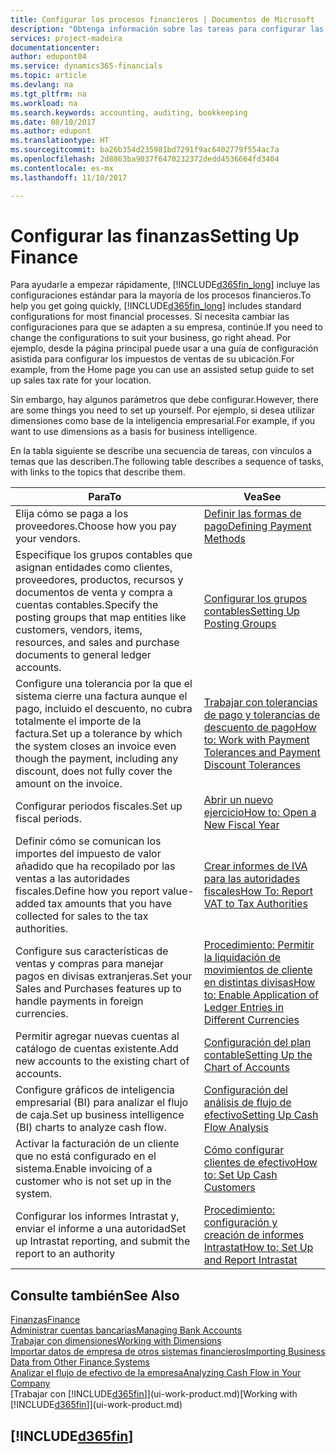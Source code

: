 ```yaml
---
title: Configurar los procesos financieros | Documentos de Microsoft
description: "Obtenga información sobre las tareas para configurar las finanzas en su empresa para adaptarse a todas sus necesidades de contabilidad o auditoría."
services: project-madeira
documentationcenter: 
author: edupont04
ms.service: dynamics365-financials
ms.topic: article
ms.devlang: na
ms.tgt_pltfrm: na
ms.workload: na
ms.search.keywords: accounting, auditing, bookkeeping
ms.date: 08/10/2017
ms.author: edupont
ms.translationtype: HT
ms.sourcegitcommit: ba26b354d235981bd7291f9ac6402779f554ac7a
ms.openlocfilehash: 2d8863ba9037f6470232372dedd4536664fd3404
ms.contentlocale: es-mx
ms.lasthandoff: 11/10/2017

---
```

# <a name="setting-up-finance"></a><span data-ttu-id="58e73-103">Configurar las finanzas</span><span class="sxs-lookup"><span data-stu-id="58e73-103">Setting Up Finance</span></span>
<span data-ttu-id="58e73-104">Para ayudarle a empezar rápidamente, [!INCLUDE[d365fin_long](includes/d365fin_long_md.md)] incluye las configuraciones estándar para la mayoría de los procesos financieros.</span><span class="sxs-lookup"><span data-stu-id="58e73-104">To help you get going quickly, [!INCLUDE[d365fin_long](includes/d365fin_long_md.md)] includes standard configurations for most financial processes.</span></span> <span data-ttu-id="58e73-105">Si necesita cambiar las configuraciones para que se adapten a su empresa, continúe.</span><span class="sxs-lookup"><span data-stu-id="58e73-105">If you need to change the configurations to suit your business, go right ahead.</span></span> <span data-ttu-id="58e73-106">Por ejemplo, desde la página principal puede usar a una guía de configuración asistida para configurar los impuestos de ventas de su ubicación.</span><span class="sxs-lookup"><span data-stu-id="58e73-106">For example, from the Home page you can use an assisted setup guide to set up sales tax rate for your location.</span></span>  

<span data-ttu-id="58e73-107">Sin embargo, hay algunos parámetros que debe configurar.</span><span class="sxs-lookup"><span data-stu-id="58e73-107">However, there are some things you need to set up yourself.</span></span> <span data-ttu-id="58e73-108">Por ejemplo, si desea utilizar dimensiones como base de la inteligencia empresarial.</span><span class="sxs-lookup"><span data-stu-id="58e73-108">For example, if you want to use dimensions as a basis for business intelligence.</span></span>  

<span data-ttu-id="58e73-109">En la tabla siguiente se describe una secuencia de tareas, con vínculos a temas que las describen.</span><span class="sxs-lookup"><span data-stu-id="58e73-109">The following table describes a sequence of tasks, with links to the topics that describe them.</span></span>

| <span data-ttu-id="58e73-110">Para</span><span class="sxs-lookup"><span data-stu-id="58e73-110">To</span></span> | <span data-ttu-id="58e73-111">Vea</span><span class="sxs-lookup"><span data-stu-id="58e73-111">See</span></span> |
| --- | --- |
| <span data-ttu-id="58e73-112">Elija cómo se paga a los proveedores.</span><span class="sxs-lookup"><span data-stu-id="58e73-112">Choose how you pay your vendors.</span></span> |[<span data-ttu-id="58e73-113">Definir las formas de pago</span><span class="sxs-lookup"><span data-stu-id="58e73-113">Defining Payment Methods</span></span>](finance-payment-methods.md) |
| <span data-ttu-id="58e73-114">Especifique los grupos contables que asignan entidades como clientes, proveedores, productos, recursos y documentos de venta y compra a cuentas contables.</span><span class="sxs-lookup"><span data-stu-id="58e73-114">Specify the posting groups that map entities like customers, vendors, items, resources, and sales and purchase documents to general ledger accounts.</span></span> |[<span data-ttu-id="58e73-115">Configurar los grupos contables</span><span class="sxs-lookup"><span data-stu-id="58e73-115">Setting Up Posting Groups</span></span>](finance-posting-groups.md)|
|<span data-ttu-id="58e73-116">Configure una tolerancia por la que el sistema cierre una factura aunque el pago, incluido el descuento, no cubra totalmente el importe de la factura.</span><span class="sxs-lookup"><span data-stu-id="58e73-116">Set up a tolerance by which the system closes an invoice even though the payment, including any discount, does not fully cover the amount on the invoice.</span></span>|[<span data-ttu-id="58e73-117">Trabajar con tolerancias de pago y tolerancias de descuento de pago</span><span class="sxs-lookup"><span data-stu-id="58e73-117">How to: Work with Payment Tolerances and Payment Discount Tolerances</span></span>](finance-payment-tolerance-and-payment-discount-tolerance.md)|
| <span data-ttu-id="58e73-118">Configurar periodos fiscales.</span><span class="sxs-lookup"><span data-stu-id="58e73-118">Set up fiscal periods.</span></span> |[<span data-ttu-id="58e73-119">Abrir un nuevo ejercicio</span><span class="sxs-lookup"><span data-stu-id="58e73-119">How to: Open a New Fiscal Year</span></span>](finance-how-open-new-fiscal-year.md) |
| <span data-ttu-id="58e73-120">Definir cómo se comunican los importes del impuesto de valor añadido que ha recopilado por las ventas a las autoridades fiscales.</span><span class="sxs-lookup"><span data-stu-id="58e73-120">Define how you report value-added tax amounts that you have collected for sales to the tax authorities.</span></span> |[<span data-ttu-id="58e73-121">Crear informes de IVA para las autoridades fiscales</span><span class="sxs-lookup"><span data-stu-id="58e73-121">How To: Report VAT to Tax Authorities</span></span>](finance-how-report-vat.md)|
| <span data-ttu-id="58e73-122">Configure sus características de ventas y compras para manejar pagos en divisas extranjeras.</span><span class="sxs-lookup"><span data-stu-id="58e73-122">Set your Sales and Purchases features up to handle payments in foreign currencies.</span></span>|[<span data-ttu-id="58e73-123">Procedimiento: Permitir la liquidación de movimientos de cliente en distintas divisas</span><span class="sxs-lookup"><span data-stu-id="58e73-123">How to: Enable Application of Ledger Entries in Different Currencies</span></span>](finance-how-enable-application-ledger-entries-different-currencies.md)
| <span data-ttu-id="58e73-124">Permitir agregar nuevas cuentas al catálogo de cuentas existente.</span><span class="sxs-lookup"><span data-stu-id="58e73-124">Add new accounts to the existing chart of accounts.</span></span> |[<span data-ttu-id="58e73-125">Configuración del plan contable</span><span class="sxs-lookup"><span data-stu-id="58e73-125">Setting Up the Chart of Accounts</span></span>](finance-setup-chart-accounts.md) |
| <span data-ttu-id="58e73-126">Configure gráficos de inteligencia empresarial (BI) para analizar el flujo de caja.</span><span class="sxs-lookup"><span data-stu-id="58e73-126">Set up business intelligence (BI) charts to analyze cash flow.</span></span> |[<span data-ttu-id="58e73-127">Configuración del análisis de flujo de efectivo</span><span class="sxs-lookup"><span data-stu-id="58e73-127">Setting Up Cash Flow Analysis</span></span>](finance-setup-cash-flow-analyses.md) |
|<span data-ttu-id="58e73-128">Activar la facturación de un cliente que no está configurado en el sistema.</span><span class="sxs-lookup"><span data-stu-id="58e73-128">Enable invoicing of a customer who is not set up in the system.</span></span>|[<span data-ttu-id="58e73-129">Cómo configurar clientes de efectivo</span><span class="sxs-lookup"><span data-stu-id="58e73-129">How to: Set Up Cash Customers</span></span>](finance-how-to-set-up-cash-customers.md)|
| <span data-ttu-id="58e73-130">Configurar los informes Intrastat y, enviar el informe a una autoridad</span><span class="sxs-lookup"><span data-stu-id="58e73-130">Set up Intrastat reporting, and submit the report to an authority</span></span> | [<span data-ttu-id="58e73-131">Procedimiento: configuración y creación de informes Intrastat</span><span class="sxs-lookup"><span data-stu-id="58e73-131">How to: Set Up and Report Intrastat</span></span>](finance-how-setup-report-intrastat.md)|

## <a name="see-also"></a><span data-ttu-id="58e73-132">Consulte también</span><span class="sxs-lookup"><span data-stu-id="58e73-132">See Also</span></span>
[<span data-ttu-id="58e73-133">Finanzas</span><span class="sxs-lookup"><span data-stu-id="58e73-133">Finance</span></span>](finance.md)  
[<span data-ttu-id="58e73-134">Administrar cuentas bancarias</span><span class="sxs-lookup"><span data-stu-id="58e73-134">Managing Bank Accounts</span></span>](bank-manage-bank-accounts.md)  
[<span data-ttu-id="58e73-135">Trabajar con dimensiones</span><span class="sxs-lookup"><span data-stu-id="58e73-135">Working with Dimensions</span></span>](finance-dimensions.md)  
[<span data-ttu-id="58e73-136">Importar datos de empresa de otros sistemas financieros</span><span class="sxs-lookup"><span data-stu-id="58e73-136">Importing Business Data from Other Finance Systems</span></span>](upload-data.md)  
[<span data-ttu-id="58e73-137">Analizar el flujo de efectivo de la empresa</span><span class="sxs-lookup"><span data-stu-id="58e73-137">Analyzing Cash Flow in Your Company</span></span>](finance-analyze-cash-flow.md)  
<span data-ttu-id="58e73-138">[Trabajar con [!INCLUDE[d365fin](includes/d365fin_md.md)]](ui-work-product.md)</span><span class="sxs-lookup"><span data-stu-id="58e73-138">[Working with [!INCLUDE[d365fin](includes/d365fin_md.md)]](ui-work-product.md)</span></span>  

## [!INCLUDE[d365fin](includes/free_trial_md.md)]


